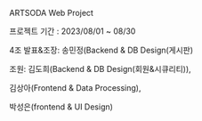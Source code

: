 
ARTSODA Web Project
         
프로젝트 기간 : 2023/08/01 ~ 08/30

4조 
발표&조장: 송민정(Backend & DB Design(게시판)

조원: 김도희(Backend & DB Design(회원&시큐리티)),  

김상아(Frontend & Data Processing), 

박성은(frontend & UI Design) 
